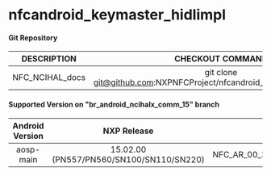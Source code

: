 # nfcandroid_keymaster_hidlimpl

#### Git Repository

| DESCRIPTION        | CHECKOUT COMMAND          |
| :-------------: |:-------------:| 
| NFC_NCIHAL_docs    |  git clone git@github.com:NXPNFCProject/nfcandroid_keymaster_hidlimpl.git |


#### Supported Version on "br_android_ncihalx_comm_15" branch
| Android Version        | NXP Release          | NXP Tag  |
| :-------------: |:---------------------:| :-----:|
| aosp-main              |  15.02.00 (PN557/PN560/SN100/SN110/SN220) |  NFC_AR_00_3E800_15.02.00_OpnSrc |












